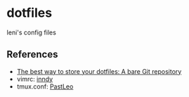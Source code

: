 # dotfiles
Ieni's config files

## References
- [The best way to store your dotfiles: A bare Git repository](https://www.atlassian.com/git/tutorials/dotfiles)
- vimrc: [inndy](https://github.com/Inndy/dotfiles/blob/master/vimrc)
- tmux.conf: [PastLeo](https://5xruby.tw/en/posts/tmux)
